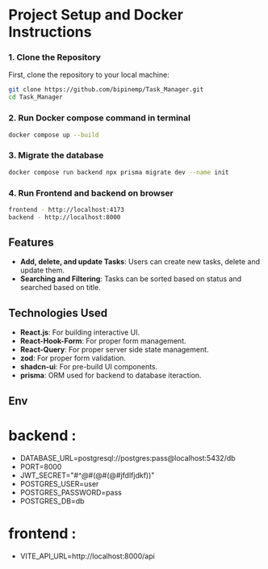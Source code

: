 
# Project Setup and Docker Instructions

### 1. Clone the Repository

First, clone the repository to your local machine:

```bash
git clone https://github.com/bipinemp/Task_Manager.git
cd Task_Manager
```

### 2. Run Docker compose command in terminal

```bash
docker compose up --build
```

### 3. Migrate the database

```bash
docker compose run backend npx prisma migrate dev --name init
```

### 4. Run Frontend and backend on browser

```bash
frontend - http://localhost:4173
backend - http://localhost:8000
```

## Features

- **Add, delete, and update Tasks**: Users can create new tasks, delete and update them.
- **Searching and Filtering**: Tasks can be sorted based on status and searched based on title.

## Technologies Used
- **React.js**: For building interactive UI.
- **React-Hook-Form**: For proper form management.
- **React-Query**: For proper server side state management.
- **zod**: For proper form validation.
- **shadcn-ui**: For pre-build UI components.
- **prisma**: ORM used for backend to database iteraction.

## Env
# backend : 
- DATABASE_URL=postgresql://postgres:pass@localhost:5432/db
- PORT=8000
- JWT_SECRET="#^*@*#(@#(@#jfdlfjdkf))"
- POSTGRES_USER=user
- POSTGRES_PASSWORD=pass
- POSTGRES_DB=db

# frontend :
- VITE_API_URL=http://localhost:8000/api
